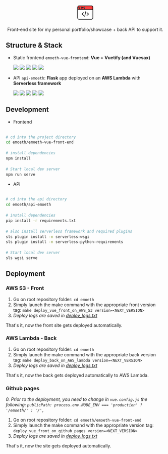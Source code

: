 <p align="center">
   <img src="emoeth-vue-frontend/src/assets/code_colored.png" height="50">  
  <p align="center">Front-end site for my personal portfolio/showcase + back API to support it.<p>
</p>

## Structure & Stack
- Static frontend `emoeth-vue-frontend`: **Vue + Vuetify (and Vuesax)**
      <p align="left">
        <img src="https://upload.wikimedia.org/wikipedia/commons/thumb/9/95/Vue.js_Logo_2.svg/1024px-Vue.js_Logo_2.svg.png" height="20">
        <img src="https://static.thenounproject.com/png/2663763-200.png" height="20">
        <img src="https://seeklogo.com/images/V/vuetify-logo-3BCF73C928-seeklogo.com.png" height="20" padding-left="10">
        <img src="https://static.thenounproject.com/png/2663763-200.png" height="20">
        <img src="https://vuesax.com/logos/logo-vuesax-svg-7.svg" height="20" padding-left="10">
      </p>

- API `api-emoeth`: **Flask** app deployed on an **AWS Lambda** with **Serverless framework**
      <p align="left">
        <img src="https://blog.wescale.fr/content/images/2018/02/Logo-Lambda-AWS.png" height="20">
        <img src="https://static.thenounproject.com/png/2663763-200.png" height="20">
        <img src="https://miro.medium.com/max/438/1*0G5zu7CnXdMT9pGbYUTQLQ.png" height="20" padding-left="10">
        <img src="https://static.thenounproject.com/png/2663763-200.png" height="20">
        <img src="https://miro.medium.com/max/5274/1*CuALG7dV2rLky1sapJbnUQ.png" height="20" padding-left="10">
      </p>


## Development

- Frontend

```bash

# cd into the project directory
cd emoeth/emoeth-vue-front-end

# install dependencies
npm install

# Start local dev server
npm run serve
```

- API

```bash

# cd into the api directory
cd emoeth/api-emoeth

# install dependencies
pip install -r requirements.txt

# also install serverless framework and required plugins
sls plugin install -n serverless-wsgi
sls plugin install -n serverless-python-requirements

# Start local dev server
sls wgsi serve
```


## Deployment
### AWS S3 - Front

1. Go on root repository folder: `cd emoeth`
2. Simply launch the make command with the appropriate front version tag: `make deploy_vue_front_on_AWS_S3 version=<NEXT_VERSION>`
3. *Deploy logs are saved in [deploy_logs.txt](./deploy_logs.txt)*

That's it, now the front site gets deployed automatically.

### AWS Lambda - Back

1. Go on root repository folder: `cd emoeth`
2. Simply launch the make command with the appropriate back version tag: `make deploy_back_on_AWS_lambda version=<NEXT_VERSION>`
3. *Deploy logs are saved in [deploy_logs.txt](./deploy_logs.txt)*

That's it, now the back gets deployed automatically to AWS Lambda.

### Github pages
*0. Prior to the deployment, you need to change in `vue.config.js` the following: `publicPath: process.env.NODE_ENV === 'production' ? '/emoeth/' : '/',`*
1. Go on root repository folder: `cd emoeth/emoeth-vue-front-end`
2. Simply launch the make command with the appropriate version tag: `deploy_vue_front_on_github_pages version=<NEXT_VERSION>`
3. *Deploy logs are saved in [deploy_logs.txt](./deploy_logs.txt)*

That's it, now the site gets deployed automatically.
